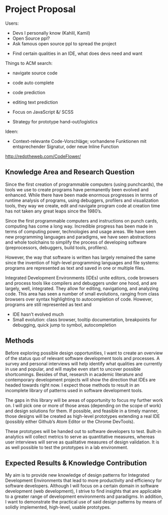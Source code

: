# Project Proposal
Users:
* Devs I personally know (Kahlil, Kamil)
* Open Source ppl?
* Ask famous open source ppl to spread the project


- Find certain qualities in an IDE, what does devs need and want

Things to ACM search:
- navigate source code
- code auto complete
- code prediction
- editing text prediction

- Focus on JavaScript &/ SCSS

- Strategy for prototype hand-out/logistics

Ideen:
- Context-relevante Code-Vorschläge; vorhandene Funktionen mit entsprechender Signatur, oder neue Inline Function

http://redotheweb.com/CodeFlower/

## Knowledge Area and Research Question

Since the first creation of programmable computers (using punchcards), the tools we use to create programs have permanently been evolved and enhanced. While there have been made enormous progresses in terms of runtime analysis of programs, using debuggers, profilers and visualization tools, they way we create, edit and navigate program code at creation time has not taken any great leaps since the 1980’s.

Since the first programmable computers and instructions on punch cards, computing has come a long way. Incredible progress has been made in terms of computing power, technologies and usage areas. We have seen new programming languages and paradigms, we have seen abstractions and whole toolchains to simplify the process of developing software (preprocessors, debuggers, build tools, profilers).

However, the way that software is written has largely remained the same since the invention of high-level programming languages and file systems: programs are represented as text and saved in one or multiple files.

Integrated Development Environments (IDEs) unite editors, code browsers and process tools like compilers and debuggers under one hood, and are largely, well, integrated. They allow for editing, navigationg, and analyzing code. This area has seen a number of small evolutions, ranging from class browsers over syntax highlighting to autocompletion of code. However, programs are still represented as text and 


- IDE hasn’t evolved much
- Small evolution: class browser, tooltip documentation, breakpoints for debugging, quick jump to symbol, autocompletion


## Methods
Before exploring possible design opportunities, I want to create an overview of the status quo of relevant software development tools and processes. A survey and personal interviews will help identify what qualities are currently in use and popular, and will maybe even start to uncover possible shortcomings. Besides of that, research in academic literature and contemporary development projects will show the direction that IDEs are headed towards right now. I expect those methods to result in an incomplete library of patterns used in software development tools.

The gaps in this library will be areas of opportunity to focus my further work on. I will pick one or more of those areas (depending on the scope of work) and design solutions for them. If possible, and feasible in a timely manner, those designs will be created as high-level prototypes extending a real IDE (possibly either Github’s Atom Editor or the Chrome DevTools).

These prototypes will be handed out to software developers to test. Built-in analytics will collect metrics to serve as quantitative measures, whereas user interviews will serve as qualitative measures of design validation. It is as well possible to test the prototypes in a lab environment.


## Expected Results & Knowledge Contribution

My aim is to provide new knowledge of design patterns for Integrated Development Environments that lead to more productivity and efficiency for software developers. Although I will focus on a certain domain in software development (web development), I strive to find insights that are applicable to a greater range of development environments and paradigms. In addition, I want to demonstrate the practical use of said design patterns by means of solidly implemented, high-level, usable prototypes.